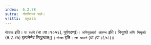 ```yaml
---
index:  6.2.78
sutra:  गोतन्तियवं पाले।
vritti:  nyasa
---
```


`गोपालः` इति। `पा रक्षणे` (धा।पा।१०५६), पूर्ववदण्()। `अनियुक्तार्थ आरम्भः` इति। नियुक्ते `अणि नियुक्ते` (6.2.75) इत्यनेनैव सिद्धत्वात्()। `गोरक्षः` इति। `रक्ष पालने` (धा।पा।६५८)॥
